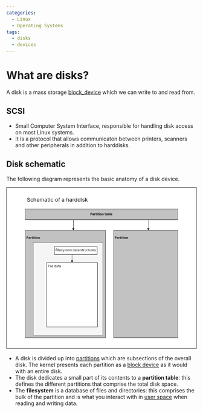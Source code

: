 ```yaml
---
categories:
  - Linux
  - Operating Systems
tags:
  - disks
  - devices
---
```


# What are disks?

A disk is a mass storage [block_device](/Operating_Systems/Devices.md) which we can write to and read from.

## SCSI

- Small Computer System Interface, responsible for handling disk access on most Linux systems.
- It is a protocol that allows communicaton between printers, scanners and other peripherals in addition to harddisks.

## Disk schematic

The following diagram represents the basic anatomy of a disk device.

![](/img/harddisk.png)

- A disk is divided up into [partitions](/Operating_Systems/Disks/Partitions.md) which are subsections of the overall disk. The kernel presents each partition as a [block device](/Operating_Systems/Devices.md) as it would with an entire disk.
- The disk dedicates a small part of its contents to a **partition table**: this defines the different partitions that comprise the total disk space.
- The **filesystem** is a database of files and directories: this comprises the bulk of the partition and is what you interact with in [user space](/Operating_Systems/User_Space.md) when reading and writing data.
